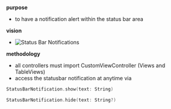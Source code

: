 **purpose** 
- to have a notification alert within the status bar area

**vision**
- ![Status Bar Notifications](http://i.imgur.com/zS0qpyG.gif)

**methodology**
- all controllers must import CustomViewController (Views and TableViews)
- access the statusbar notification at anytime via 
```swift
StatusBarNotification.show(text: String)
```
```swift
StatusBarNotification.hide(text: String?)
```





